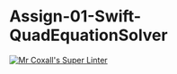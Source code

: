 # Assign-01-Swift-QuadEquationSolver

[![Mr Coxall's Super Linter](https://github.com/ICS4U-Programming-TamerZ/Assign-01-Swift-QuadEquationSolver/workflows/Mr%20Coxall's%20Super%20Linter/badge.svg)](https://github.com/ICS4U-Programming-TamerZ/Assign-01-Swift-QuadEquationSolver/actions/)
